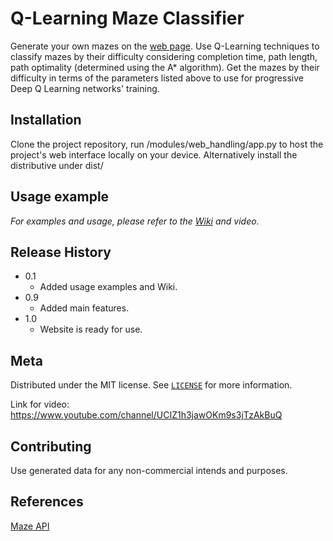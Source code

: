 # Q-Learning Maze Classifier

Generate your own mazes on the [web page][web_page_link].
Use Q-Learning techniques to classify mazes by their difficulty considering completion time, path length, path optimality (determined using the A* algorithm). Get the mazes by their difficulty in terms of the parameters listed above to use for progressive Deep Q Learning networks' training.

## Installation

Clone the project repository, run /modules/web_handling/app.py to host the project's web interface locally on your device.
Alternatively install the distributive under dist/

## Usage example

_For examples and usage, please refer to the [Wiki][wiki] and video._

## Release History

* 0.1
    * Added usage examples and Wiki.
* 0.9
    * Added main features.
* 1.0
    * Website is ready for use.

## Meta

Distributed under the MIT license. See [``LICENSE``][license_link] for more information.

Link for video: https://www.youtube.com/channel/UCIZ1h3jawOKm9s3jTzAkBuQ

## Contributing

Use generated data for any non-commercial intends and purposes.

## References

[Maze API][maze]

<!-- Markdown link & img dfn's -->
[license_link]: https://github.com/Alex-quickcoder/Homeworks-CS1_term2-/blob/master/LICENSE
[web_page_link]: https://maze-classifier.herokuapp.com/
[wiki]: https://github.com/Alex-quickcoder/Homeworks-CS1_term2-/wiki
[maze]: https://maze-api.herokuapp.com/
